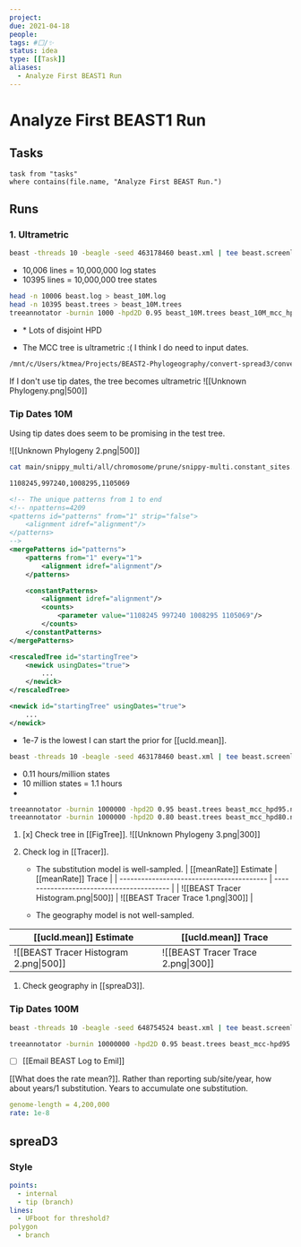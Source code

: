 ```yaml
---
project:
due: 2021-04-18
people:
tags: #⬜/✨  
status: idea
type: [[Task]]
aliases:
  - Analyze First BEAST1 Run
---
```


# Analyze First BEAST1 Run

## Tasks

```dataview
task from "tasks"
where contains(file.name, "Analyze First BEAST Run.")
```

## Runs

### 1. Ultrametric

```bash
beast -threads 10 -beagle -seed 463178460 beast.xml | tee beast.screenlog
```


- 10,006 lines = 10,000,000 log states
- 10395 lines = 10,000,000 tree states

```bash
head -n 10006 beast.log > beast_10M.log
head -n 10395 beast.trees > beast_10M.trees
treeannotator -burnin 1000 -hpd2D 0.95 beast_10M.trees beast_10M_mcc_hpd95.nex
```

- \* Lots of disjoint HPD

- The MCC tree is ultrametric :( I think I do need to input dates.

```bash
/mnt/c/Users/ktmea/Projects/BEAST2-Phylogeography/convert-spread3/convert-spread3.sh
```

If I don't use tip dates, the tree becomes ultrametric
![[Unknown Phylogeny.png|500]]

### Tip Dates 10M

Using tip dates does seem to be promising in the test tree.

![[Unknown Phylogeny 2.png|500]]

```bash
cat main/snippy_multi/all/chromosome/prune/snippy-multi.constant_sites.txt

1108245,997240,1008295,1105069
```

```xml
<!-- The unique patterns from 1 to end                                       -->
<!-- npatterns=4209
<patterns id="patterns" from="1" strip="false">
	<alignment idref="alignment"/>
</patterns>
-->
<mergePatterns id="patterns">
	<patterns from="1" every="1">
		<alignment idref="alignment"/>
	</patterns>

	<constantPatterns>
		<alignment idref="alignment"/>
		<counts>
			<parameter value="1108245 997240 1008295 1105069"/>
		</counts>
	</constantPatterns>
</mergePatterns>
```

```xml
<rescaledTree id="startingTree">
	<newick usingDates="true">
		...
	</newick>
</rescaledTree>		

<newick id="startingTree" usingDates="true">
	...
</newick>
```

- 1e-7 is the lowest I can start the prior for [[ucld.mean]].

```bash
beast -threads 10 -beagle -seed 463178460 beast.xml | tee beast.screenlog
```

- 0.11 hours/million states
- 10 million states = 1.1 hours
- 
```bash
treeannotator -burnin 1000000 -hpd2D 0.95 beast.trees beast_mcc_hpd95.nex
treeannotator -burnin 1000000 -hpd2D 0.80 beast.trees beast_mcc_hpd80.nex
```

1. [x] Check tree in [[FigTree]].
	![[Unknown Phylogeny 3.png|300]]
1. Check log in [[Tracer]].

	- The substitution model is well-sampled.
| [[meanRate]] Estimate                     | [[meanRate]] Trace                        |
| ----------------------------------------- | ----------------------------------------- |
| ![[BEAST Tracer Histogram.png\|500]] | ![[BEAST Tracer Trace 1.png\|300]] |

	- The geography model is not well-sampled.
	
| [[ucld.mean]] Estimate                    | [[ucld.mean]] Trace                       |
| ----------------------------------------- | ----------------------------------------- |
| ![[BEAST Tracer Histogram 2.png\|500]] | ![[BEAST Tracer Trace 2.png\|300]] |

1. Check geography in [[spreaD3]].

### Tip Dates 100M

```bash
beast -threads 10 -beagle -seed 648754524 beast.xml | tee beast.screenlog
```

```bash
treeannotator -burnin 10000000 -hpd2D 0.95 beast.trees beast_mcc-hpd95.nex
```

- [ ] [[Email BEAST Log to Emil]]

[[What does the rate mean?]]. Rather than reporting sub/site/year, how about years/1 substitution. Years to accumulate one substitution.

```yaml
genome-length = 4,200,000
rate: 1e-8
```

## spreaD3

### Style

```yaml
points:
  - internal
  - tip (branch)
lines:
  - UFboot for threshold?
polygon
  - branch
```